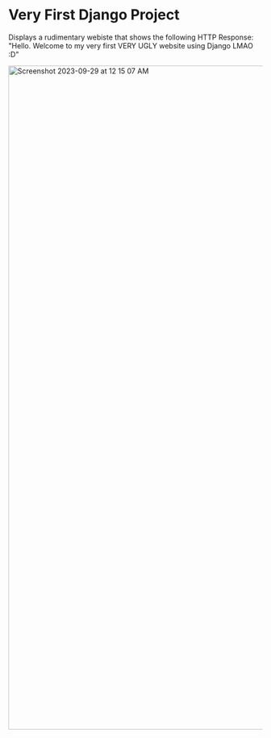 # Very First Django Project

Displays a rudimentary webiste that shows the following HTTP Response: "Hello. Welcome to my very first VERY UGLY website using Django LMAO :D" 

<img width="1317" alt="Screenshot 2023-09-29 at 12 15 07 AM" src="https://github.com/visyat/vy_django/assets/135551666/0fdda631-5e69-4a3e-a3ff-6ea2041e21ce">
